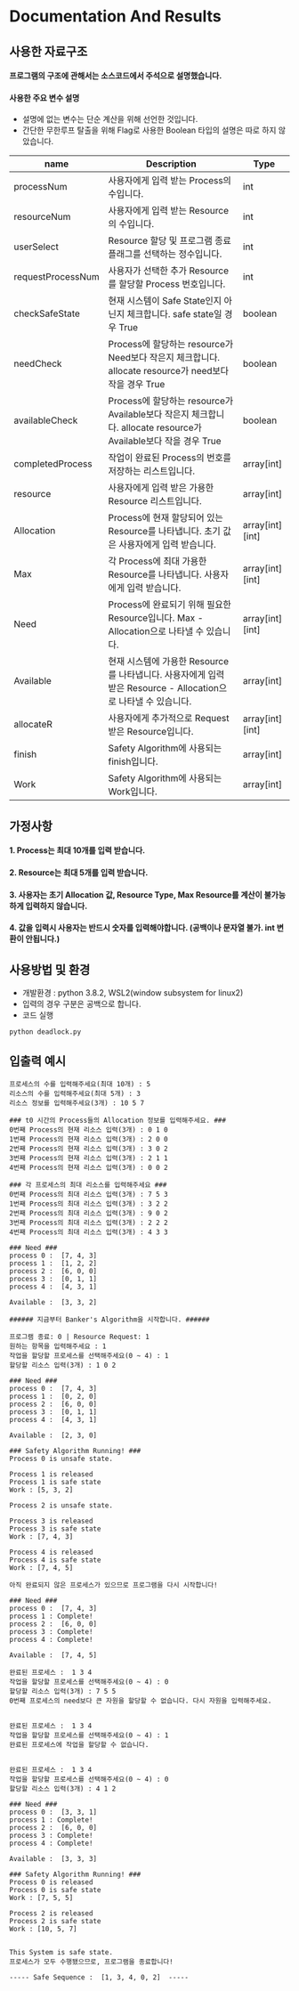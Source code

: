 # Documentation And Results

## 사용한 자료구조
#### 프로그램의 구조에 관해서는 소스코드에서 주석으로 설명했습니다.
#### 사용한 주요 변수 설명 
- 설명에 없는 변수는 단순 계산을 위해 선언한 것입니다. 
- 간단한 무한루프 탈출을 위해 Flag로 사용한 Boolean 타입의 설명은 따로 하지 않았습니다.

| name | Description                                                      | Type           |
| --------- | ---------------------------------------------------------------- | -------------- |
| processNum | 사용자에게 입력 받는 Process의 수입니다. | int | 
| resourceNum | 사용자에게 입력 받는 Resource의 수입니다. | int         |
| userSelect | Resource 할당 및 프로그램 종료 플래그를 선택하는 정수입니다. | int |
| requestProcessNum | 사용자가 선택한 추가 Resource를 할당할 Process 번호입니다. | int |
| checkSafeState | 현재 시스템이 Safe State인지 아닌지 체크합니다. safe state일 경우 True | boolean         |
| needCheck | Process에 할당하는 resource가 Need보다 작은지 체크합니다. allocate resource가 need보다 작을 경우 True  | boolean |
| availableCheck |Process에 할당하는 resource가 Available보다 작은지 체크합니다. allocate resource가 Available보다 작을 경우 True | boolean |
| completedProcess | 작업이 완료된 Process의 번호를 저장하는 리스트입니다. | array[int] |
| resource | 사용자에게 입력 받은 가용한 Resource 리스트입니다. | array[int] |
| Allocation | Process에 현재 할당되어 있는 Resource를 나타냅니다. 초기 값은 사용자에게 입력 받습니다. | array[int][int] |
| Max | 각 Process에 최대 가용한 Resource를 나타냅니다. 사용자에게 입력 받습니다.  | array[int][int] |
| Need | Process에 완료되기 위해 필요한 Resource입니다. Max - Allocation으로 나타낼 수 있습니다.  | array[int][int] |
| Available | 현재 시스템에 가용한 Resource를 나타냅니다. 사용자에게 입력 받은 Resource - Allocation으로 나타낼 수 있습니다.  | array[int] |
| allocateR | 사용자에게 추가적으로 Request 받은 Resource입니다.  | array[int][int] |
| finish | Safety Algorithm에 사용되는 finish입니다.  | array[int] |
| Work | Safety Algorithm에 사용되는 Work입니다.  | array[int] |


## 가정사항
#### 1. Process는 최대 10개를 입력 받습니다.
#### 2. Resource는 최대 5개를 입력 받습니다.
#### 3. 사용자는 초기 Allocation 값, Resource Type, Max Resource를 계산이 불가능하게 입력하지 않습니다.
#### 4. 값을 입력시 사용자는 반드시 숫자를 입력해야합니다. (공백이나 문자열 불가. int 변환이 안됩니다.)

## 사용방법 및 환경
- 개발환경 : python 3.8.2, WSL2(window subsystem for linux2)
- 입력의 경우 구분은 공백으로 합니다.
- 코드 실행
```
python deadlock.py
```

## 입출력 예시
```
프로세스의 수를 입력해주세요(최대 10개) : 5
리소스의 수를 입력해주세요(최대 5개) : 3
리소스 정보를 입력해주세요(3개) : 10 5 7

### t0 시간의 Process들의 Allocation 정보를 입력해주세요. ###
0번째 Process의 현재 리소스 입력(3개) : 0 1 0
1번째 Process의 현재 리소스 입력(3개) : 2 0 0
2번째 Process의 현재 리소스 입력(3개) : 3 0 2
3번째 Process의 현재 리소스 입력(3개) : 2 1 1
4번째 Process의 현재 리소스 입력(3개) : 0 0 2

### 각 프로세스의 최대 리소스를 입력해주세요 ###
0번째 Process의 최대 리소스 입력(3개) : 7 5 3
1번째 Process의 최대 리소스 입력(3개) : 3 2 2
2번째 Process의 최대 리소스 입력(3개) : 9 0 2
3번째 Process의 최대 리소스 입력(3개) : 2 2 2
4번째 Process의 최대 리소스 입력(3개) : 4 3 3

### Need ###
process 0 :  [7, 4, 3]
process 1 :  [1, 2, 2]
process 2 :  [6, 0, 0]
process 3 :  [0, 1, 1]
process 4 :  [4, 3, 1]

Available :  [3, 3, 2]

###### 지금부터 Banker's Algorithm을 시작합니다. ######

프로그램 종료: 0 | Resource Request: 1
원하는 항목을 입력해주세요 : 1
작업을 할당할 프로세스를 선택해주세요(0 ~ 4) : 1
할당할 리소스 입력(3개) : 1 0 2

### Need ###
process 0 :  [7, 4, 3]
process 1 :  [0, 2, 0]
process 2 :  [6, 0, 0]
process 3 :  [0, 1, 1]
process 4 :  [4, 3, 1]

Available :  [2, 3, 0]

### Safety Algorithm Running! ###
Process 0 is unsafe state. 

Process 1 is released
Process 1 is safe state
Work : [5, 3, 2] 

Process 2 is unsafe state. 

Process 3 is released
Process 3 is safe state
Work : [7, 4, 3] 

Process 4 is released
Process 4 is safe state
Work : [7, 4, 5] 

아직 완료되지 않은 프로세스가 있으므로 프로그램을 다시 시작합니다!

### Need ###
process 0 :  [7, 4, 3]
process 1 : Complete!
process 2 :  [6, 0, 0]
process 3 : Complete!
process 4 : Complete!

Available :  [7, 4, 5]

완료된 프로세스 :  1 3 4
작업을 할당할 프로세스를 선택해주세요(0 ~ 4) : 0
할당할 리소스 입력(3개) : 7 5 5
0번째 프로세스의 need보다 큰 자원을 할당할 수 없습니다. 다시 자원을 입력해주세요.


완료된 프로세스 :  1 3 4
작업을 할당할 프로세스를 선택해주세요(0 ~ 4) : 1
완료된 프로세스에 작업을 할당할 수 없습니다.


완료된 프로세스 :  1 3 4
작업을 할당할 프로세스를 선택해주세요(0 ~ 4) : 0
할당할 리소스 입력(3개) : 4 1 2

### Need ###
process 0 :  [3, 3, 1]
process 1 : Complete!
process 2 :  [6, 0, 0]
process 3 : Complete!
process 4 : Complete!

Available :  [3, 3, 3]

### Safety Algorithm Running! ###
Process 0 is released
Process 0 is safe state
Work : [7, 5, 5] 

Process 2 is released
Process 2 is safe state
Work : [10, 5, 7] 


This System is safe state.
프로세스가 모두 수행됐으므로, 프로그램을 종료합니다!

----- Safe Sequence :  [1, 3, 4, 0, 2]  -----
```